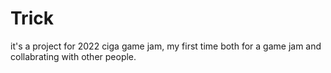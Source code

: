 # Trick
it's a project for 2022 ciga game jam, my first time both for a game jam and collabrating with other people.
